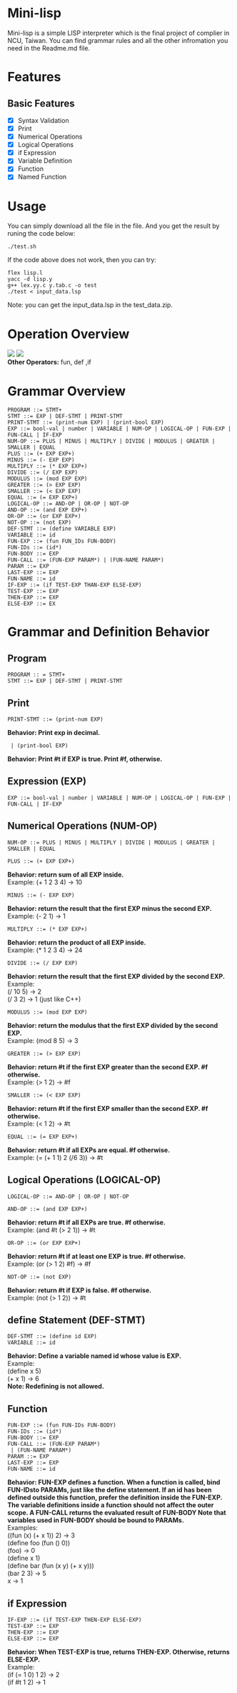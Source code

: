 # Mini-lisp
Mini-lisp is a simple LISP interpreter which is the final project of complier in NCU, Taiwan. You can find grammar rules and all the other infromation you need in the Readme.md file.
# Features
## Basic Features
- [x] Syntax Validation
- [x] Print
- [x] Numerical Operations
- [x] Logical Operations
- [x] if Expression
- [x] Variable Definition
- [x] Function
- [x] Named Function
# Usage
You can simply download all the file in the file. And you get the result by runing the code below:
```
./test.sh
```
If the code above does not work, then you can try:
```
flex lisp.l
yacc -d lisp.y
g++ lex.yy.c y.tab.c -o test
./test < input_data.lsp
```
Note: you can get the input_data.lsp in the test_data.zip.
# Operation Overview
![](https://i.imgur.com/iE3kiiC.png)
![](https://i.imgur.com/4eJouQ8.png)\
**Other Operators:** fun, def ,if
# Grammar Overview
``` ebnf
PROGRAM ::= STMT+
STMT ::= EXP | DEF-STMT | PRINT-STMT
PRINT-STMT ::= (print-num EXP) | (print-bool EXP)
EXP ::= bool-val | number | VARIABLE | NUM-OP | LOGICAL-OP | FUN-EXP | FUN-CALL | IF-EXP
NUM-OP ::= PLUS | MINUS | MULTIPLY | DIVIDE | MODULUS | GREATER | SMALLER | EQUAL
PLUS ::= (+ EXP EXP+)
MINUS ::= (- EXP EXP)
MULTIPLY ::= (* EXP EXP+)
DIVIDE ::= (/ EXP EXP)
MODULUS ::= (mod EXP EXP)
GREATER ::= (> EXP EXP)
SMALLER ::= (< EXP EXP)
EQUAL ::= (= EXP EXP+)
LOGICAL-OP ::= AND-OP | OR-OP | NOT-OP
AND-OP ::= (and EXP EXP+)
OR-OP ::= (or EXP EXP+)
NOT-OP ::= (not EXP)
DEF-STMT ::= (define VARIABLE EXP)
VARIABLE ::= id
FUN-EXP ::= (fun FUN_IDs FUN-BODY)
FUN-IDs ::= (id*)
FUN-BODY ::= EXP
FUN-CALL ::= (FUN-EXP PARAM*) | (FUN-NAME PARAM*)
PARAM ::= EXP
LAST-EXP ::= EXP
FUN-NAME ::= id
IF-EXP ::= (if TEST-EXP THAN-EXP ELSE-EXP)
TEST-EXP ::= EXP
THEN-EXP ::= EXP
ELSE-EXP ::= EX
```
# Grammar and Definition Behavior
## Program
``` ebnf
PROGRAM :: = STMT+
STMT ::= EXP | DEF-STMT | PRINT-STMT
```
## Print
``` ebnf
PRINT-STMT ::= (print-num EXP)
```
**Behavior: Print exp in decimal.**
``` ebnf
 | (print-bool EXP)
 ```
**Behavior: Print #t if EXP is true. Print #f, otherwise.**
## Expression (EXP)
``` ebnf
EXP ::= bool-val | number | VARIABLE | NUM-OP | LOGICAL-OP | FUN-EXP | FUN-CALL | IF-EXP
```
## Numerical Operations (NUM-OP)
``` ebnf
NUM-OP ::= PLUS | MINUS | MULTIPLY | DIVIDE | MODULUS | GREATER | SMALLER | EQUAL
```
``` ebnf
PLUS ::= (+ EXP EXP+)
```
**Behavior: return sum of all EXP inside.**\
Example: (+ 1 2 3 4) → 10
```ebnf
MINUS ::= (- EXP EXP)
```
**Behavior: return the result that the first EXP minus the second EXP.**\
Example: (- 2 1) → 1
```ebnf
MULTIPLY ::= (* EXP EXP+)
```
**Behavior: return the product of all EXP inside.**\
Example: (* 1 2 3 4) → 24
```ebnf
DIVIDE ::= (/ EXP EXP)
```
**Behavior: return the result that the first EXP divided by the second EXP.**\
Example:\
(/ 10 5) → 2\
(/ 3 2) → 1 (just like C++)
``` ebnf
MODULUS ::= (mod EXP EXP)
```
**Behavior: return the modulus that the first EXP divided by the second EXP.**\
Example: (mod 8 5) → 3
``` ebnf
GREATER ::= (> EXP EXP)
```
**Behavior: return #t if the first EXP greater than the second EXP. #f otherwise.**\
Example: (> 1 2) → #f
```ednf
SMALLER ::= (< EXP EXP)
```
**Behavior: return #t if the first EXP smaller than the second EXP. #f otherwise.**\
Example: (< 1 2) → #t
``` ebnf
EQUAL ::= (= EXP EXP+)
```
**Behavior: return #t if all EXPs are equal. #f otherwise.**\
Example: (= (+ 1 1) 2 (/6 3)) → #t
## Logical Operations (LOGICAL-OP)
```ebnf
LOGICAL-OP ::= AND-OP | OR-OP | NOT-OP
```
```ebnf
AND-OP ::= (and EXP EXP+)
```
**Behavior: return #t if all EXPs are true. #f otherwise.**\
Example: (and #t (> 2 1)) → #t
```ebnf
OR-OP ::= (or EXP EXP+)
```
**Behavior: return #t if at least one EXP is true. #f otherwise.**\
Example: (or (> 1 2) #f) → #f
```ebnf
NOT-OP ::= (not EXP)
```
**Behavior: return #t if EXP is false. #f otherwise.**\
Example: (not (> 1 2)) → #t
## define Statement (DEF-STMT)
```ebnf
DEF-STMT ::= (define id EXP)
VARIABLE ::= id
```
**Behavior: Define a variable named id whose value is EXP.**\
Example:\
(define x 5)\
(+ x 1) → 6\
**Note: Redefining is not allowed.**
## Function
```ebnf
FUN-EXP ::= (fun FUN-IDs FUN-BODY)
FUN-IDs ::= (id*)
FUN-BODY ::= EXP
FUN-CALL ::= (FUN-EXP PARAM*)
 | (FUN-NAME PARAM*)
PARAM ::= EXP
LAST-EXP ::= EXP
FUN-NAME ::= id
```
**Behavior: FUN-EXP defines a function. When a function is called, bind FUN-IDsto PARAMs, just like the define statement. If an id has been defined outside this function, prefer the definition inside the FUN-EXP. The variable definitions inside a function should not affect the outer scope. A FUN-CALL returns the evaluated result of FUN-BODY Note that variables used in FUN-BODY should be bound to PARAMs.**\
Examples:\
((fun (x) (+ x 1)) 2) → 3\
(define foo (fun () 0))\
(foo) → 0\
(define x 1)\
(define bar (fun (x y) (+ x y)))\
(bar 2 3) → 5\
x → 1
## if Expression
```ebnf
IF-EXP ::= (if TEST-EXP THEN-EXP ELSE-EXP)
TEST-EXP ::= EXP
THEN-EXP ::= EXP
ELSE-EXP ::= EXP
```
**Behavior: When TEST-EXP is true, returns THEN-EXP. Otherwise, returns ELSE-EXP.**\
Example:\
(if (= 1 0) 1 2) → 2\
(if #t 1 2) → 1
